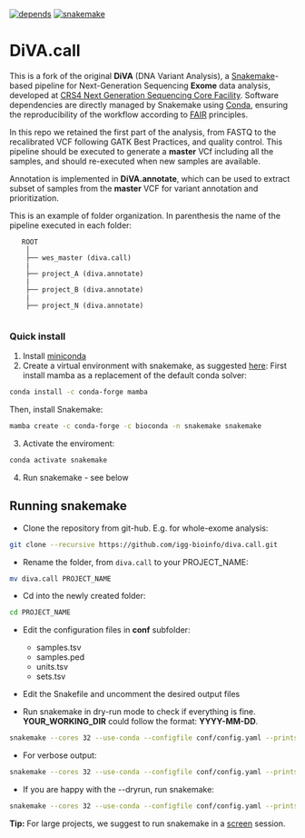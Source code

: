 [![depends](https://img.shields.io/badge/depends%20from-bioconda-brightgreen.svg)](http://bioconda.github.io/)
[![snakemake](https://img.shields.io/badge/snakemake-5.3-brightgreen.svg)](https://snakemake.readthedocs.io/en/stable/)

# DiVA.call

This is a fork of the original **DiVA** (DNA Variant Analysis), a [Snakemake](https://snakemake.readthedocs.io/en/stable/)-based pipeline for Next-Generation Sequencing **Exome** data analysis, developed at [CRS4 Next Generation Sequencing Core Facility](http://next.crs4.it). Software dependencies are directly managed by Snakemake using [Conda](https://docs.conda.io/en/latest/miniconda.html), ensuring the reproducibility of the workflow according to [FAIR](https://www.go-fair.org/fair-principles/) principles.

In this repo we retained the first part of the analysis, from FASTQ to the recalibrated VCF following GATK Best Practices, and quality control. This pipeline should be executed to generate a **master** VCf including all the samples, and should re-executed when new samples are available.

Annotation is implemented in **DiVA.annotate**, which can be used to extract subset of samples from the **master** VCF for variant annotation and prioritization.

This is an example of folder organization. In parenthesis the name of the pipeline executed in each folder: 

```
   ROOT
    │
    ├── wes_master (diva.call)
    |
    ├── project_A (diva.annotate)
    |
    ├── project_B (diva.annotate)
    |
    ├── project_N (diva.annotate)
    
```

### Quick install

1. Install [miniconda](https://docs.conda.io/en/latest/miniconda.html)
2. Create a virtual environment with snakemake, as suggested [here](https://snakemake.readthedocs.io/en/stable/getting_started/installation.html):
First install mamba as a replacement of the default conda solver:
```bash
conda install -c conda-forge mamba
```
Then, install Snakemake:
```bash
mamba create -c conda-forge -c bioconda -n snakemake snakemake
```
3. Activate the enviroment:
```bash
conda activate snakemake
```
4. Run snakemake - see below

## Running snakemake
 * Clone the repository from git-hub. E.g. for whole-exome analysis:
```bash
git clone --recursive https://github.com/igg-bioinfo/diva.call.git
```

 * Rename the folder, from `diva.call` to your PROJECT_NAME:
```bash
mv diva.call PROJECT_NAME
```

 * Cd into the newly created folder:
```bash
cd PROJECT_NAME
```

 * Edit the configuration files in **conf** subfolder:
   * samples.tsv
   * samples.ped
   * units.tsv
   * sets.tsv

 * Edit the Snakefile and uncomment the desired output files

 * Run snakemake in dry-run mode to check if everything is fine. **YOUR_WORKING_DIR** could follow the format: **YYYY-MM-DD**.
```bash
snakemake --cores 32 --use-conda --configfile conf/config.yaml --printshellcmds -d YOUR_WORKING_DIR --rerun-incomplete --keep-going --dryrun
```

 * For verbose output:
```bash
snakemake --cores 32 --use-conda --configfile conf/config.yaml --printshellcmds -d YOUR_WORKING_DIR --rerun-incomplete --keep-going --verbose --reason --dryrun
```

 * If you are happy with the --dryrun, run snakemake:
```bash
snakemake --cores 32 --use-conda --configfile conf/config.yaml --printshellcmds -d YOUR_WORKING_DIR --rerun-incomplete --keep-going
```

**Tip:** For large projects, we suggest to run snakemake in a [screen](https://linux.die.net/man/1/screen) session.

